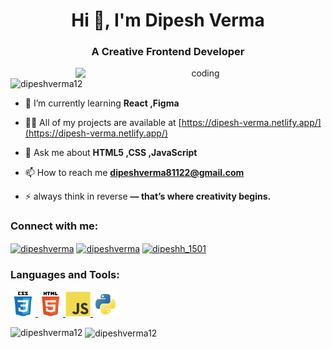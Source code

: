 <h1 align="center">Hi 👋, I'm Dipesh Verma</h1>
<h3 align="center">A Creative Frontend Developer</h3>

<p align="center"><img align="right" alt="coding" width="400" src="https://i.postimg.cc/fy5zJpnh/81bb4b165684019-640b6038d133e-1.gif" /> </p>
<p align="left"> <img src="https://komarev.com/ghpvc/?username=dipeshverma12&label=Profile%20views&color=0e75b6&style=flat" alt="dipeshverma12" /> </p>

- 🌱 I’m currently learning **React ,Figma**

- 👨‍💻 All of my projects are available at [https://dipesh-verma.netlify.app/](https://dipesh-verma.netlify.app/)

- 💬 Ask me about **HTML5 ,CSS ,JavaScript**

- 📫 How to reach me **dipeshverma81122@gmail.com**

- ⚡ always think in reverse **— that’s where creativity begins.**

<h3 align="left">Connect with me:</h3>
<p align="left">
<a href="https://codepen.io/dipeshverma" target="blank"><img align="center" src="https://raw.githubusercontent.com/rahuldkjain/github-profile-readme-generator/master/src/images/icons/Social/codepen.svg" alt="dipeshverma" height="30" width="40" /></a>
<a href="https://linkedin.com/in/dipeshverma" target="blank"><img align="center" src="https://raw.githubusercontent.com/rahuldkjain/github-profile-readme-generator/master/src/images/icons/Social/linked-in-alt.svg" alt="dipeshverma" height="30" width="40" /></a>
<a href="https://instagram.com/dipeshh_1501" target="blank"><img align="center" src="https://raw.githubusercontent.com/rahuldkjain/github-profile-readme-generator/master/src/images/icons/Social/instagram.svg" alt="dipeshh_1501" height="30" width="40" /></a>
</p>

<h3 align="left">Languages and Tools:</h3>
<p align="left"> <a href="https://www.w3schools.com/css/" target="_blank" rel="noreferrer"> <img src="https://raw.githubusercontent.com/devicons/devicon/master/icons/css3/css3-original-wordmark.svg" alt="css3" width="40" height="40"/> </a> <a href="https://www.w3.org/html/" target="_blank" rel="noreferrer"> <img src="https://raw.githubusercontent.com/devicons/devicon/master/icons/html5/html5-original-wordmark.svg" alt="html5" width="40" height="40"/> </a> <a href="https://developer.mozilla.org/en-US/docs/Web/JavaScript" target="_blank" rel="noreferrer"> <img src="https://raw.githubusercontent.com/devicons/devicon/master/icons/javascript/javascript-original.svg" alt="javascript" width="40" height="40"/> </a> <a href="https://www.python.org" target="_blank" rel="noreferrer"> <img src="https://raw.githubusercontent.com/devicons/devicon/master/icons/python/python-original.svg" alt="python" width="40" height="40"/> </a> </p>

<p><img align="left" src="https://github-readme-stats.vercel.app/api/top-langs?username=dipeshverma12&show_icons=true&locale=en&layout=compact" alt="dipeshverma12" /></p>

<p>&nbsp;<img align="center" src="https://github-readme-stats.vercel.app/api?username=dipeshverma12&show_icons=true&locale=en" alt="dipeshverma12" /></p>
